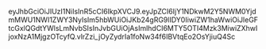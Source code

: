 eyJhbGciOiJIUzI1NiIsInR5cCI6IkpXVCJ9.eyJpZCI6IjY1NDkwM2Y5NWM0YjdmMWU1NWI1ZWY3NyIsIm5hbWUiOiJKb24gRG9lIDY0IiwiZW1haWwiOiJleGFtcGxlQGdtYWlsLmNvbSIsInJvbGUiOjAsImlhdCI6MTY5OTI4Mzk3MiwiZXhwIjoxNzA1MjgzOTcyfQ.vlrZzi_jOyZydrIa1foNw34f6IBVtqEo2OsYjiuQ4Sc
